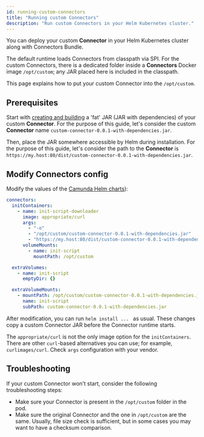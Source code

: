 ```yaml
---
id: running-custom-connectors
title: "Running custom Connectors"
description: "Run custom Connectors in your Helm Kubernetes cluster."
---
```


You can deploy your custom **Connector** in your Helm Kubernetes cluster along with Connectors Bundle.

The default runtime loads Connectors from classpath via SPI. For the custom Connectors, there is a dedicated folder
inside a **Connectors** Docker image `/opt/custom`; any JAR placed here is included in the classpath.

This page explains how to put your custom Connector into the `/opt/custom`.

## Prerequisites

Start with [creating and building](../../../../components/connectors/custom-built-connectors/connector-sdk.md) a 'fat' JAR (JAR with dependencies) of your custom **Connector**. For the purpose of
this guide, let's consider the custom **Connector** name `custom-connector-0.0.1-with-dependencies.jar`.

Then, place the JAR somewhere accessible by Helm during installation. For the purpose of this guide,
let's consider the path to the **Connector** is `https://my.host:80/dist/custom-connector-0.0.1-with-dependencies.jar`.

## Modify Connectors config

Modify the values of the [Camunda Helm charts](https://artifacthub.io/packages/helm/camunda/camunda-platform#parameters)):

```yaml
connectors:
  initContainers:
    - name: init-script-downloader
      image: appropriate/curl
      args:
        - "-o"
        - "/opt/custom/custom-connector-0.0.1-with-dependencies.jar"
        - "https://my.host:80/dist/custom-connector-0.0.1-with-dependencies.jar"
      volumeMounts:
        - name: init-script
          mountPath: /opt/custom

  extraVolumes:
    - name: init-script
      emptyDir: {}

  extraVolumeMounts:
    - mountPath: /opt/custom/custom-connector-0.0.1-with-dependencies.jar
      name: init-script
      subPath: custom-connector-0.0.1-with-dependencies.jar
```

After modification, you can run `helm install ... ` as usual.
These changes copy a custom Connector JAR before the Connector runtime starts.

The `appropriate/curl` is not the only image option for the `initContainers`. There are other `curl`-based alternatives you can use; for example, `curlimages/curl`. Check `args` configuration with your vendor.

## Troubleshooting

If your custom Connector won't start, consider the following troubleshooting steps:

- Make sure your Connector is present in the `/opt/custom` folder in the pod.
- Make sure the original Connector and the one in `/opt/custom` are the same. Usually, file size check is sufficient, but in some cases you may want to have a checksum comparison.
